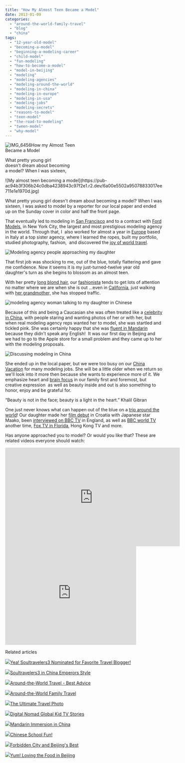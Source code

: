 ```yaml
---
title: "How My Almost Teen Became a Model"
date: 2013-01-09
categories: 
  - "around-the-world-family-travel"
  - "blog"
  - "china"
tags: 
  - "12-year-old-model"
  - "becoming-a-model"
  - "beginning-a-modeling-career"
  - "child-model"
  - "fun-modeling"
  - "how-to-become-a-model"
  - "model-in-beijing"
  - "modeling"
  - "modeling-agencies"
  - "modeling-around-the-world"
  - "modeling-in-china"
  - "modeling-in-europe"
  - "modeling-in-usa"
  - "modeling-jobs"
  - "modeling-secrets"
  - "reasons-to-model"
  - "teen-model"
  - "the-road-to-modeling"
  - "tween-model"
  - "why-model"
---
```


![IMG_6456](https://pub-ac94b3f306b24c0dba4238943c97f2e1.r2.dev/6a00e5502a95078833017ee711deda970d.jpg)How my Almost Teen  
Became a Model  
  
What pretty young girl  
doesn't dream about becoming  
a model? When I was sixteen,

<!--more--> ![My almost teen becoming a model](https://pub-ac94b3f306b24c0dba4238943c97f2e1.r2.dev/6a00e5502a95078833017ee711e1e1970d.jpg)  
  
  
What pretty young girl doesn't dream about becoming a model? When I was sixteen, I was asked to model by a reporter for our local paper and ended up on the Sunday cover in color and half the front page.  
  
That eventually led to modeling in [San Francisco](http://soultravelers3new.local/2012/05/san-francisco-travel-why-we-love-it.html "San Francisco travel") and to a contract with [Ford Models](http://www.fordmodels.com/ "ford models"), in New York City, the largest and most prestigious modeling agency in the world. Through that, I  also worked for almost a year in [Europe](http://soultravelers3new.local/2012/02/5-best-european-family-vacations.html "best europe vacations") based in Italy at a top sister agency, where I learned the ropes, built my portfolio, studied photography, fashion,  and discovered the [joy of world travel](http://soultravelers3new.local/2012/12/-around-the-world-travel-best-advice.html "joy of world travel").  
  
![Modeling agency people approaching my daughter](https://pub-ac94b3f306b24c0dba4238943c97f2e1.r2.dev/6a00e5502a95078833017ee711e337970d.jpg)  
  
  
That first job was shocking to me, out of the blue, totally flattering and gave me confidence. Now it seems it is my just-turned-twelve year old daughter's turn as she begins to blossom as an almost teen.  
  
With her pretty [long blond hair](http://soultravelers3new.local/2012/09/how-to-make-diy-homemade-shampoo-and-creme-rinse-easy-cheap-healthy.html "DIY shampoo and long hair"), our [fashionista](http://soultravelers3new.local/2009/05/how-to-be-a-world-traveling-fashionista.html "fashionista world traveler") tends to get lots of attention no matter where we are when she is out ...even in [California](http://soultravelers3new.local/2012/01/california-beach-new-years-day.html "california beach girl"), just walking with [her grandmother,](http://soultravelers3new.local/2011/01/traveling-with-grandma-3-generation-travel.html "traveling with grandma ") she has stopped traffic.  
  
![modeling agency woman talking to my daughter in Chinese](https://pub-ac94b3f306b24c0dba4238943c97f2e1.r2.dev/6a00e5502a95078833017ee711e69f970d.jpg)  
  
  
Because of this and being a Caucasian she was often treated like a [celebrity in China](http://soultravelers3new.local/2012/11/babies-in-beijing-china-travel-joy.html "modeling in china like a celebrity"), with people staring and wanting photos of her or with her, but when real modeling agency reps wanted her to model, she was startled and tickled pink. She was certainly happy that she was [fluent in Mandarin](http://soultravelers3new.local/2012/06/why-learn-mandarin-in-tropical-asia-penang.html "fluent in mandarin learning in Asia") because they didn't speak any English!  It was our first day in Beijing and we had to go to the Apple store for a small problem and they came up to her with the modeling proposals.  
  
![Discussing modeling in China](https://pub-ac94b3f306b24c0dba4238943c97f2e1.r2.dev/6a00e5502a95078833017ee711ea49970d.jpg)  
  
She ended up in the local paper, but we were too busy on our [China Vacation](http://soultravelers3new.local/2012/12/china-family-vacation-beauty-love-joy-.html "china vacation") for many modeling jobs. She will be a little older when we return so we'll look into it more then because she wants to experience more of it. We emphasize heart and [brain focus](http://soultravelers3new.local/2012/09/how-to-homeschool-through-travel-with-a-gifted-child-.html "raising and homeschooling a gifted child through travel") in our family first and foremost, but creative expression  as well as beauty inside and out is also something to honor, enjoy and be grateful for.  
  
“Beauty is not in the face; beauty is a light in the heart.” Khalil Gibran  
  
One just never knows what can happen out of the blue on a [trip around the world](http://soultravelers3new.local/2012/12/around-the-world-family-travel.html "trip around the world family traveling")! Our daughter made her [film debut](http://soultravelers3new.local/2007/09/mozarts-film-de.html "film debut") in Croatia with Japanese star Maako, been [interviewed on BBC TV](http://soultravelers3new.local/2010/12/bbc-interviews-soultravelers3-on-social-media-and-travel.html "soultravelers3 interview on BBC about travel social media") in England, as well as [BBC world TV](http://soultravelers3new.local/2010/05/bbc-world-news-featured-soultravelers3-youtube-viral-travel-video-fast-track-bbcnews.html "bbc world tv soultravelers3 family travel")  another time, [Fox TV in Florida](http://soultravelers3new.local/2011/11/soultravelers3-digital-nomad-family-on-fox-tv-.html "fox news digital nomad family"), Hong Kong TV and more.  
  
Has anyone approached you to model? Or would you like that? These are related videos everyone should watch:  
  

<iframe width="560" height="315" src="http://www.youtube.com/embed/Re53vgaVFvI?rel=0" frameborder="0" allowfullscreen></iframe>

<iframe width="420" height="315" src="http://www.youtube.com/embed/hibyAJOSW8U?rel=0" frameborder="0" allowfullscreen></iframe>

Related articles

[![](http://i.zemanta.com/125858070_80_80.jpg)](http://soultravelers3new.local/2012/11/yea-soultravelers3-nominated-for-favorite-travel-blogger.html)[Yea! Soultravelers3 Nominated for Favorite Travel Blogger!](http://soultravelers3new.local/2012/11/yea-soultravelers3-nominated-for-favorite-travel-blogger.html)

[![](http://i.zemanta.com/130189927_80_80.jpg)](http://soultravelers3new.local/2012/12/soultravelers3-in-china-emperors-style.html)[Soultravelers3 in China Emperors Style](http://soultravelers3new.local/2012/12/soultravelers3-in-china-emperors-style.html)

[![](http://i.zemanta.com/133178306_80_80.jpg)](http://soultravelers3new.local/2012/12/-around-the-world-travel-best-advice.html)[Around-the-World Travel - Best Advice](http://soultravelers3new.local/2012/12/-around-the-world-travel-best-advice.html)

[![](http://i.zemanta.com/134800869_80_80.jpg)](http://soultravelers3new.local/2012/12/around-the-world-family-travel.html)[Around-the-World Family Travel](http://soultravelers3new.local/2012/12/around-the-world-family-travel.html)

[![](http://i.zemanta.com/130738046_80_80.jpg)](http://soultravelers3new.local/2012/12/the-ultimate-travel-photo.html)[The Ultimate Travel Photo](http://soultravelers3new.local/2012/12/the-ultimate-travel-photo.html)

[![](http://i.zemanta.com/122933497_80_80.jpg)](http://soultravelers3new.local/2012/11/digital-nomad-global-kid-tv-stories.html)[Digital Nomad Global Kid TV Stories](http://soultravelers3new.local/2012/11/digital-nomad-global-kid-tv-stories.html)

[![](http://i.zemanta.com/126145245_80_80.jpg)](http://soultravelers3new.local/2012/11/mandarin-immersion-in-china.html)[Mandarin Immersion in China](http://soultravelers3new.local/2012/11/mandarin-immersion-in-china.html)

[![](http://i.zemanta.com/123161376_80_80.jpg)](http://soultravelers3new.local/2012/11/chinese-school-fun.html)[Chinese School Fun!](http://soultravelers3new.local/2012/11/chinese-school-fun.html)

[![](http://i.zemanta.com/124818251_80_80.jpg)](http://soultravelers3new.local/2012/11/forbidden-city-and-beijings-best.html)[Forbidden City and Beijing's Best](http://soultravelers3new.local/2012/11/forbidden-city-and-beijings-best.html)

[![](http://i.zemanta.com/124940002_80_80.jpg)](http://soultravelers3new.local/2012/11/yum-loving-the-food-in-beijing.html)[Yum! Loving the Food in Beijing](http://soultravelers3new.local/2012/11/yum-loving-the-food-in-beijing.html)
